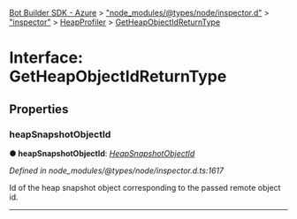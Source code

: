 [Bot Builder SDK - Azure](../README.md) > ["node_modules/@types/node/inspector.d"](../modules/_node_modules__types_node_inspector_d_.md) > ["inspector"](../modules/_node_modules__types_node_inspector_d_._inspector_.md) > [HeapProfiler](../modules/_node_modules__types_node_inspector_d_._inspector_.heapprofiler.md) > [GetHeapObjectIdReturnType](../interfaces/_node_modules__types_node_inspector_d_._inspector_.heapprofiler.getheapobjectidreturntype.md)



# Interface: GetHeapObjectIdReturnType


## Properties
<a id="heapsnapshotobjectid"></a>

###  heapSnapshotObjectId

**●  heapSnapshotObjectId**:  *[HeapSnapshotObjectId](../modules/_node_modules__types_node_inspector_d_._inspector_.heapprofiler.md#heapsnapshotobjectid)* 

*Defined in node_modules/@types/node/inspector.d.ts:1617*



Id of the heap snapshot object corresponding to the passed remote object id.




___


